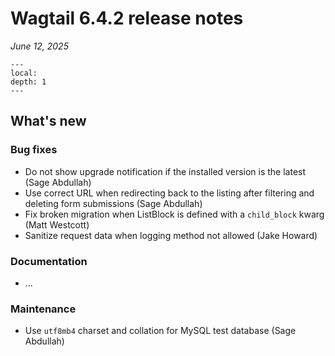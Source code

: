 # Wagtail 6.4.2 release notes

_June 12, 2025_

```{contents}
---
local:
depth: 1
---
```

## What's new

### Bug fixes

 * Do not show upgrade notification if the installed version is the latest (Sage Abdullah)
 * Use correct URL when redirecting back to the listing after filtering and deleting form submissions (Sage Abdullah)
 * Fix broken migration when ListBlock is defined with a `child_block` kwarg (Matt Westcott)
 * Sanitize request data when logging method not allowed (Jake Howard)

### Documentation

 * ...

### Maintenance

 * Use `utf8mb4` charset and collation for MySQL test database (Sage Abdullah)
